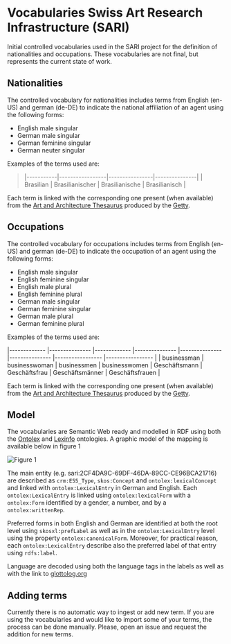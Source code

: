 # Vocabularies Swiss Art Research Infrastructure (SARI)

Initial controlled vocabularies used in the SARI project for the definition of nationalities and occupations. These vocabularies are not final, but represents the current state of work.

## Nationalities

The controlled vocabulary for nationalities includes terms from English (en-US) and german (de-DE) to indicate the national affiliation of an agent using the following forms:

* English male singular
* German male singular
* German feminine singular
* German neuter singular

Examples of the terms used are:

> |-----------|-----------------|----------------|---------------|
> | Brasilian | Brasilianischer | Brasilianische | Brasilianisch | 

Each term is linked with the corresponding one present (when available) from the [Art and Architecture Thesaurus](https://www.getty.edu/research/tools/vocabularies/aat/) produced by the [Getty](http://www.getty.edu).


## Occupations

The controlled vocabulary for occupations includes terms from English (en-US) and german (de-DE) to indicate the occupation of an agent using the following forms:

* English male singular
* English feminine singular
* English male plural
* English feminine plural
* German male singular
* German feminine singular
* German male plural
* German feminine plural

Examples of the terms used are:  

|-------------	|---------------	|-------------	|---------------	|---------------	|---------------	|-----------------	|-----------------	|
| businessman 	| businesswoman 	| businessmen 	| businesswomen 	| Geschäftsmann 	| Geschäftsfrau 	| Geschäftsmänner 	| Geschäftsfrauen 	|

Each term is linked with the corresponding one present (when available) from the [Art and Architecture Thesaurus](https://www.getty.edu/research/tools/vocabularies/aat/) produced by the [Getty](http://www.getty.edu).


## Model

The vocabularies are Semantic Web ready and modelled in RDF using both the [Ontolex](https://www.w3.org/2016/05/ontolex) and [Lexinfo](https://lexinfo.net/) ontologies. A graphic model of the mapping is available below in figure 1

![**Figure 1**](https://workspace.digitale-diathek.net/confluence/rest/gliffy/1.0/embeddedDiagrams/ea8df865-2778-4b49-850a-bdbf437db060.png)


The main entity (e.g. sari:2CF4DA9C-69DF-46DA-89CC-CE96BCA21716) are described as `crm:E55_Type`, `skos:Concept` and `ontolex:lexicalConcept` and linked with `ontolex:LexicalEntry` in German and English.
Each `ontolex:LexicalEntry` is linked using `ontolex:lexicalForm` with a `ontolex:Form` identified by a gender, a number, and by a `ontolex:writtenRep`.     

Preferred forms in both English and German are identified at both the root level using `skosxl:prefLabel` as well as in the `ontolex:LexicalEntry` level using the property `ontolex:canonicalForm`. Moreover, for practical reason, each `ontolex:LexicalEntry` describe also the preferred label of that entry using `rdfs:label`.     

Language are decoded using both the language tags in the labels as well as with the link to [glottolog.org](https://glottolog.org)


## Adding terms

Currently there is no automatic way to ingest or add new term. If you are using the vocabularies and would like to import some of your terms, the process can be done manually. Please, open an issue and request the addition for new terms.